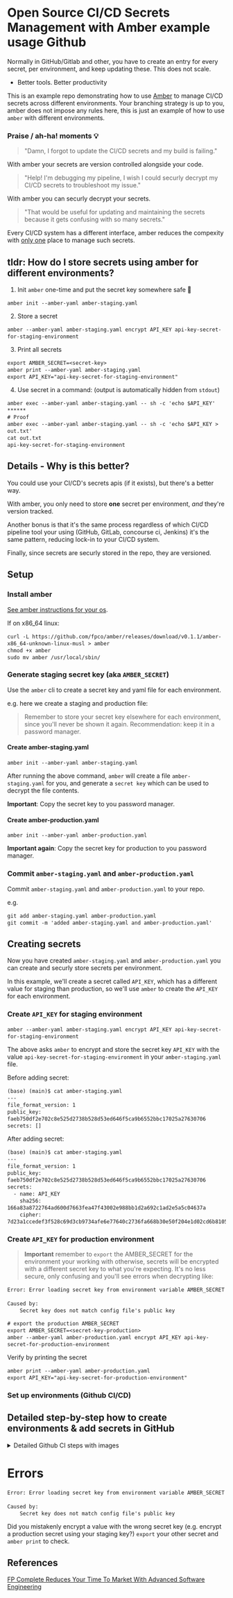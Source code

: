 # Open Source CI/CD Secrets Management with Amber example usage Github

Normally in GitHub/Gitlab and other, you have to create an entry for every secret, per environment,
and keep updating these. This does not scale.

- Better tools. Better productivity

This is an example repo demonstrating how to use [Amber](https://github.com/fpco/amber) to manage CI/CD secrets across different environments.
Your branching strategy is up to you, amber does not impose any rules here, this is just an example of how to use `amber` with different environments.


### Praise / ah-ha! moments 💡

> "Damn, I forgot to update the CI/CD secrets and my build is failing."

With amber your secrets are version controlled alongside your code.

> "Help! I'm debugging my pipeline, I wish I could securly decrypt my CI/CD secrets to troubleshoot my issue."

With amber you can securly decrypt your secrets.

> "That would be useful for updating and maintaining the secrets because it gets confusing with so many secrets."

Every CI/CD system has a different interface, amber reduces the compexity with [only one](https://xkcd.com/927/) place to manage such secrets.


## tldr: How do I store secrets using amber for different environments?

1. Init `amber` one-time and put the secret key somewhere safe 🔐
  ```
  amber init --amber-yaml amber-staging.yaml
  ```

2. Store a secret
  ```
  amber --amber-yaml amber-staging.yaml encrypt API_KEY api-key-secret-for-staging-environment
  ```
3. Print all secrets
  ```
  export AMBER_SECRET=<secret-key>
  amber print --amber-yaml amber-staging.yaml
  export API_KEY="api-key-secret-for-staging-environment"
  ```
4. Use secret in a command: (output is automatically hidden from `stdout`)
  ```
  amber exec --amber-yaml amber-staging.yaml -- sh -c 'echo $API_KEY'
  ******
  # Proof
  amber exec --amber-yaml amber-staging.yaml -- sh -c 'echo $API_KEY > out.txt'
  cat out.txt
  api-key-secret-for-staging-environment
  ```

## Details - Why is this better?

You could use your CI/CD's secrets apis (if it exists), but there's a better
way.

With amber, you only need to store **one** secret per environment, *and* they're
version tracked.

Another bonus is that it's the same process regardless of which CI/CD pipeline tool your using
(GitHub, GitLab, concourse ci, Jenkins) it's the same pattern, reducing lock-in to your CI/CD system.

Finally, since secrets are securly stored in the repo, they are versioned. 

## Setup

### Install amber

[See amber instructions for your os](https://github.com/fpco/amber#install).

If on x86_64 linux:

```
curl -L https://github.com/fpco/amber/releases/download/v0.1.1/amber-x86_64-unknown-linux-musl > amber
chmod +x amber
sudo mv amber /usr/local/sbin/
```

### Generate staging secret key (aka `AMBER_SECRET`)

Use the `amber` cli to create a secret key and yaml file for each environment.

e.g. here we create a staging and production file:

> Remember to store your secret key elsewhere for each environment, since you'll never be shown it again. Recommendation: keep it in a password manager.

#### Create amber-staging.yaml

```
amber init --amber-yaml amber-staging.yaml
```

After running the above command, `amber` will create a file `amber-staging.yaml` for you, and
generate a `secret key` which can be used to decrypt the file contents.


**Important**: Copy the secret key to you password manager.

#### Create amber-production.yaml

```
amber init --amber-yaml amber-production.yaml
```

**Important again**: Copy the secret key for production to you password manager.


### Commit `amber-staging.yaml` and `amber-production.yaml`

Commit `amber-staging.yaml` and `amber-production.yaml` to your repo.

e.g.
```
git add amber-staging.yaml amber-production.yaml
git commit -m 'added amber-staging.yaml and amber-production.yaml'
```


## Creating secrets

Now you have created `amber-staging.yaml` and `amber-production.yaml` you can create and
securly store secrets per environment.

In this example, we'll create a secret called `API_KEY`, which has a different
value for staging than production, so we'll use `amber` to create the `API_KEY`
for each environment.

### Create `API_KEY` for staging environment

```
amber --amber-yaml amber-staging.yaml encrypt API_KEY api-key-secret-for-staging-environment
```

The above asks `amber` to encrypt and store the secret key `API_KEY` with the value `api-key-secret-for-staging-environment`
in your `amber-staging.yaml` file.

Before adding secret:
```
(base) (main)$ cat amber-staging.yaml 
---
file_format_version: 1
public_key: faeb750df2e702c8e525d2738b528d53ed646f5ca9b6552bbc17025a27630706
secrets: []
```

After adding secret:
```
(base) (main)$ cat amber-staging.yaml 
---
file_format_version: 1
public_key: faeb750df2e702c8e525d2738b528d53ed646f5ca9b6552bbc17025a27630706
secrets:
  - name: API_KEY
    sha256: 166a83a8722764ad600d7663fea47f43002e988bb1d2a692c1ad2e5a5c04637a
    cipher: 7d23a1ccedef3f528c69d3cb9734afe6e77640c2736fa668b30e50f204e1d02cd6b81050b0e9e42f8288f076c52220a0027d31e3e5a50e4675106c60e5e2b670bd0dc382264b367d8c6f5c5af2c7f8e7650421e6eb42
```


### Create `API_KEY` for production environment

> **Important** remember to `export` the AMBER_SECRET for the environment your working with
  otherwise, secrets will be encrypted with a different secret key to what you're expecting.
  It's no less secure, only confusing and you'll see errors when decrypting like:
  ```
  Error: Error loading secret key from environment variable AMBER_SECRET

  Caused by:
      Secret key does not match config file's public key
  ```

```
# export the production AMBER_SECRET
export AMBER_SECRET=<secret-key-production>
amber --amber-yaml amber-production.yaml encrypt API_KEY api-key-secret-for-production-environment
```

Verify by printing the secret
```
amber print --amber-yaml amber-production.yaml 
export API_KEY="api-key-secret-for-production-environment"
```

### Set up environments (Github CI/CD)


## Detailed step-by-step how to create environments & add secrets in GitHub
<details>
  <summary>
  Detailed Github CI steps with images
  </summary>

  ![Create github environment](./images/github/create-environments.png)

  Crate staging environment
  ![Create staging environment](./images/github/create-staging-environment.png)

  Add secret
  ![Add a secret](./images/github/staging-environment-add-secret.png)


  Add the `AMBER_SECRET` you generated from the `amber` cli
  ![Add amber secret](./images/github/staging-environment-add-secret-amber-secret.png)

  Verify `AMBER_SECRET` secret saved to environment.
  ![Add amber secret](./images/github/staging-environment-add-secret-amber-secret-saved.png)

</details>

# Errors

```
Error: Error loading secret key from environment variable AMBER_SECRET

Caused by:
    Secret key does not match config file's public key
```

Did you mistakenly encrypt a value with the wrong secret key (e.g. encrypt a production
secret using your staging key?) `export` your other secret and `amber print` to check.

## References

[FP Complete Reduces Your Time To Market With Advanced Software Engineering](https://www.youtube.com/watch?v=1G3FYZEM18U)
